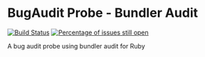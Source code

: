 # BugAudit Probe - Bundler Audit
[![Build Status](https://travis-ci.org/bugaudit/bugaudit-probe-bundleraudit.svg)](https://travis-ci.org/bugaudit/bugaudit-probe-bundleraudit)
[![Percentage of issues still open](http://isitmaintained.com/badge/open/bugaudit/bugaudit-probe-bundleraudit.svg)](http://isitmaintained.com/project/bugaudit/bugaudit-probe-bundleraudit "Percentage of issues still open")

A bug audit probe using bundler audit for Ruby